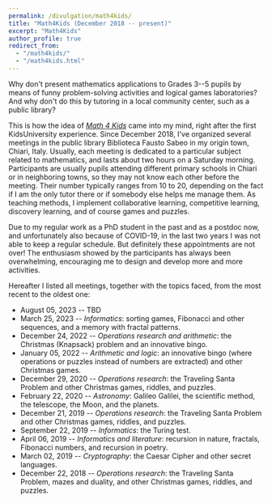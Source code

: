 ```yaml
---
permalink: /divulgation/math4kids/
title: "Math4Kids (December 2018 -- present)"
excerpt: "Math4Kids"
author_profile: true
redirect_from:
  - "/math4kids/"
  - "/math4kids.html"
---
```


Why don't present mathematics applications to Grades 3--5 pupils by means of funny problem-solving activities and logical games laboratories? And why don't do this by tutoring in a local community center, such as a public library?

This is how the idea of [*Math 4 Kids*](https://opac.provincia.brescia.it/library/chiari/math-4-kids/) came into my mind, right after the first KidsUniversity experience. Since December 2018, I've organized several meetings in the public library Biblioteca Fausto Sabeo in my origin town, Chiari, Italy.
Usually, each meeting is dedicated to a particular subject related to mathematics, and lasts about two hours on a Saturday morning. Participants are usually pupils attending different primary schools in Chiari or in neighboring towns, so they may not know each other before the meeting. Their number typically ranges from 10 to 20, depending on the fact if I am the only tutor there or if somebody else helps me manage them. As teaching methods, I implement collaborative learning, competitive learning, discovery learning, and of course games and puzzles.

Due to my regular work as a PhD student in the past and as a postdoc now, and unfortunately also because of COVID-19, in the last two years I was not able to keep a regular schedule. But definitely these appointments are not over! The enthusiasm showed by the participants has always been overwhelming, encouraging me to design and develop more and more activities.

Hereafter I listed all meetings, together with the topics faced, from the most recent to the oldest one:
- August 05, 2023 -- TBD
- March 25, 2023 -- *Informatics*: sorting games, Fibonacci and other sequences, and a memory with fractal patterns.
- December 24, 2022 -- *Operations research and arithmetic*: the Christmas (Knapsack) problem and an innovative bingo.
- January 05, 2022 -- *Arithmetic and logic*: an innovative bingo (where operations or puzzles instead of numbers are extracted) and other Christmas games.
- December 29, 2020 -- *Operations research*: the Traveling Santa Problem and other Christmas games, riddles, and puzzles.
- February 22, 2020 -- *Astronomy*: Galileo Galilei, the scientific method, the telescope, the Moon, and the planets.
- December 21, 2019 -- *Operations research*: the Traveling Santa Problem and other Christmas games, riddles, and puzzles.
- September 22, 2019 -- *Informatics*: the Turing test.
- April 06, 2019 -- *Informatics and literature*: recursion in nature, fractals, Fibonacci numbers, and recursion in poetry.
- March 02, 2019 -- *Cryptography*: the Caesar Cipher and other secret languages.
- December 22, 2018 -- *Operations research*: the Traveling Santa Problem, mazes and duality, and other Christmas games, riddles, and puzzles.
